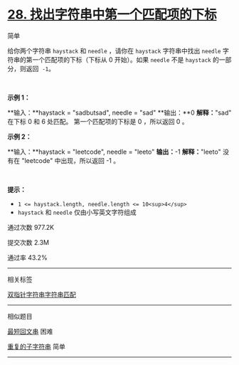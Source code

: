 # [28\. 找出字符串中第一个匹配项的下标](https://leetcode.cn/problems/find-the-index-of-the-first-occurrence-in-a-string/)

简单

给你两个字符串 `haystack` 和 `needle` ，请你在 `haystack` 字符串中找出 `needle` 字符串的第一个匹配项的下标（下标从 0 开始）。如果 `needle` 不是 `haystack` 的一部分，则返回  `-1`。

&nbsp;

**示例 1：**

**输入：**haystack = "sadbutsad", needle = "sad"
**输出：**0
**解释：**"sad" 在下标 0 和 6 处匹配。
第一个匹配项的下标是 0 ，所以返回 0 。

**示例 2：**

**输入：**haystack = "leetcode", needle = "leeto"
**输出：**\-1
**解释：**"leeto" 没有在 "leetcode" 中出现，所以返回 -1 。

&nbsp;

**提示：**

- `1 <= haystack.length, needle.length <= 10<sup>4</sup>`
- `haystack` 和 `needle` 仅由小写英文字符组成

通过次数 977.2K

提交次数 2.3M

通过率 43.2%

---

相关标签

[双指针](https://leetcode.cn/tag/two-pointers/)[字符串](https://leetcode.cn/tag/string/)[字符串匹配](https://leetcode.cn/tag/string-matching/)

---

相似题目

[最短回文串](https://leetcode.cn/problems/shortest-palindrome/) 困难

[重复的子字符串](https://leetcode.cn/problems/repeated-substring-pattern/) 简单

---
